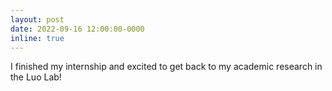 ```yaml
---
layout: post
date: 2022-09-16 12:00:00-0000
inline: true
---
```


I finished my internship and excited to get back to my academic research in the Luo Lab! 
